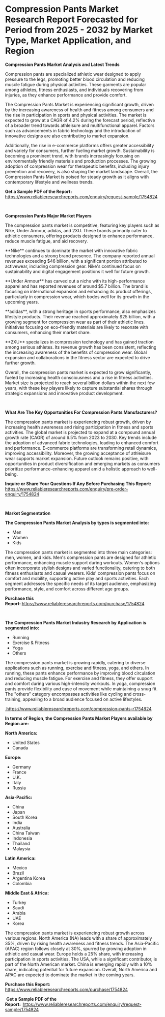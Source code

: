 <p><h1>Compression Pants Market Research Report Forecasted for Period from 2025 -  2032 by Market Type, Market Application, and Region</h1></p><p><strong>Compression Pants Market Analysis and Latest Trends</strong></p>
<p><p>Compression pants are specialized athletic wear designed to apply pressure to the legs, promoting better blood circulation and reducing muscle fatigue during physical activities. These garments are popular among athletes, fitness enthusiasts, and individuals recovering from injuries, as they enhance performance and provide comfort.</p><p>The Compression Pants Market is experiencing significant growth, driven by the increasing awareness of health and fitness among consumers and the rise in participation in sports and physical activities. The market is expected to grow at a CAGR of 4.2% during the forecast period, reflective of a broader trend towards athleisure and multifunctional apparel. Factors such as advancements in fabric technology and the introduction of innovative designs are also contributing to market expansion.</p><p>Additionally, the rise in e-commerce platforms offers greater accessibility and variety for consumers, further fueling market growth. Sustainability is becoming a prominent trend, with brands increasingly focusing on environmentally friendly materials and production processes. The growing adoption of compression wear for therapeutic benefits, including injury prevention and recovery, is also shaping the market landscape. Overall, the Compression Pants Market is poised for steady growth as it aligns with contemporary lifestyle and wellness trends.</p></p>
<p><strong>Get a Sample PDF of the Report:&nbsp;</strong> <a href="https://www.reliableresearchreports.com/enquiry/request-sample/1754824?utm_campaign=34&utm_medium=2&utm_source=Github&utm_content=ia&utm_term=15042025&utm_id=compression-pants">https://www.reliableresearchreports.com/enquiry/request-sample/1754824</a></p>
<p>&nbsp;</p>
<p><strong>Compression Pants Major Market Players</strong></p>
<p><p>The compression pants market is competitive, featuring key players such as Nike, Under Armour, adidas, and 2XU. These brands primarily cater to athletic consumers, offering products designed to enhance performance, reduce muscle fatigue, and aid recovery.</p><p>**Nike** continues to dominate the market with innovative fabric technologies and a strong brand presence. The company reported annual revenues exceeding $46 billion, with a significant portion attributed to activewear, including compression gear. Nike's continued focus on sustainability and digital engagement positions it well for future growth.</p><p>**Under Armour** has carved out a niche with its high-performance apparel and has reported revenues of around $5.7 billion. The brand is focusing on international expansion and enhancing its product offerings, particularly in compression wear, which bodes well for its growth in the upcoming years.</p><p>**adidas**, with a strong heritage in sports performance, also emphasizes lifestyle products. Their revenue reached approximately $25 billion, with a growing segment for compression wear as part of their athletic lines. Initiatives focusing on eco-friendly materials are likely to resonate with consumers, enhancing their market share.</p><p>**2XU** specializes in compression technology and has gained traction among serious athletes. Its revenue growth has been consistent, reflecting the increasing awareness of the benefits of compression wear. Global expansion and collaborations in the fitness sector are expected to drive further growth.</p><p>Overall, the compression pants market is expected to grow significantly, fueled by increasing health consciousness and a rise in fitness activities. Market size is projected to reach several billion dollars within the next few years, with these key players likely to capture substantial shares through strategic expansions and innovative product development.</p></p>
<p>&nbsp;</p>
<p><strong>What Are The Key Opportunities For Compression Pants Manufacturers?</strong></p>
<p><p>The compression pants market is experiencing robust growth, driven by increasing health awareness and rising participation in fitness and sports activities. The global market is projected to expand at a compound annual growth rate (CAGR) of around 6.5% from 2023 to 2030. Key trends include the adoption of advanced fabric technologies, leading to enhanced comfort and performance. E-commerce platforms are transforming retail dynamics, improving accessibility. Moreover, the growing acceptance of athleisure wear supports market expansion. Future outlook remains positive, with opportunities in product diversification and emerging markets as consumers prioritize performance-enhancing apparel amid a holistic approach to well-being.</p></p>
<p><strong>Inquire or Share Your Questions If Any Before Purchasing This Report:</strong> <a href="https://www.reliableresearchreports.com/enquiry/pre-order-enquiry/1754824?utm_campaign=34&utm_medium=2&utm_source=Github&utm_content=ia&utm_term=15042025&utm_id=compression-pants">https://www.reliableresearchreports.com/enquiry/pre-order-enquiry/1754824</a></p>
<p>&nbsp;</p>
<p><strong>Market Segmentation</strong></p>
<p><strong>The Compression Pants Market Analysis by types is segmented into:</strong></p>
<p><ul><li>Men</li><li>Women</li><li>Kids</li></ul></p>
<p><p>The compression pants market is segmented into three main categories: men, women, and kids. Men's compression pants are designed for athletic performance, enhancing muscle support during workouts. Women's options often incorporate stylish designs and varied functionality, catering to both fitness enthusiasts and casual wearers. Kids' compression pants focus on comfort and mobility, supporting active play and sports activities. Each segment addresses the specific needs of its target audience, emphasizing performance, style, and comfort across different age groups.</p></p>
<p><strong>Purchase this Report:&nbsp;</strong><a href="https://www.reliableresearchreports.com/purchase/1754824?utm_campaign=34&utm_medium=2&utm_source=Github&utm_content=ia&utm_term=15042025&utm_id=compression-pants">https://www.reliableresearchreports.com/purchase/1754824</a></p>
<p>&nbsp;</p>
<p><strong>The Compression Pants Market Industry Research by Application is segmented into:</strong></p>
<p><ul><li>Running</li><li>Exercise & Fitness</li><li>Yoga</li><li>Others</li></ul></p>
<p><p>The compression pants market is growing rapidly, catering to diverse applications such as running, exercise and fitness, yoga, and others. In running, these pants enhance performance by improving blood circulation and reducing muscle fatigue. For exercise and fitness, they offer support and comfort during various high-intensity workouts. In yoga, compression pants provide flexibility and ease of movement while maintaining a snug fit. The "others" category encompasses activities like cycling and cross-training, appealing to a broad audience focused on active lifestyles.</p></p>
<p><a href="https://www.reliableresearchreports.com/compression-pants-r1754824?utm_campaign=34&utm_medium=2&utm_source=Github&utm_content=ia&utm_term=15042025&utm_id=compression-pants">&nbsp;https://www.reliableresearchreports.com/compression-pants-r1754824</a></p>
<p><strong>In terms of Region, the Compression Pants Market Players available by Region are:</strong></p>
<p>
    <p> <strong> North America: </strong>
        <ul>
            <li>United States</li>
            <li>Canada</li>
        </ul>
        </p> 
    <p> <strong> Europe: </strong>
        <ul>
            <li>Germany</li>
            <li>France</li>
            <li>U.K.</li>
            <li>Italy</li>
            <li>Russia</li>
        </ul>
        </p> 
    <p> <strong> Asia-Pacific: </strong>
        <ul>
            <li>China</li>
            <li>Japan</li>
            <li>South Korea</li>
            <li>India</li>
            <li>Australia</li>
            <li>China Taiwan</li>
            <li>Indonesia</li>
            <li>Thailand</li>
            <li>Malaysia</li>
        </ul>
        </p> 
    <p> <strong> Latin America: </strong>
        <ul>
            <li>Mexico</li>
            <li>Brazil</li>
            <li>Argentina Korea</li>
            <li>Colombia</li>
        </ul>
        </p> 
    <p> <strong> Middle East & Africa: </strong>
        <ul>
            <li>Turkey</li>
            <li>Saudi</li>
            <li>Arabia</li>
            <li>UAE</li>
            <li>Korea</li>
        </ul>
    </p>
    </p>
<p><p>The compression pants market is experiencing robust growth across various regions. North America (NA) leads with a share of approximately 35%, driven by rising health awareness and fitness trends. The Asia-Pacific (APAC) region follows closely at 30%, spurred by growing adoption in athletic and casual wear. Europe holds a 25% share, with increasing participation in sports activities. The USA, while a significant contributor, is part of the North American market. China is emerging rapidly with a 10% share, indicating potential for future expansion. Overall, North America and APAC are expected to dominate the market in the coming years.</p></p>
<p><strong>Purchase this Report: </strong><a href="https://www.reliableresearchreports.com/purchase/1754824?utm_campaign=34&utm_medium=2&utm_source=Github&utm_content=ia&utm_term=15042025&utm_id=compression-pants">https://www.reliableresearchreports.com/purchase/1754824</a></p>
<p>&nbsp;<strong>Get a Sample PDF of the Report:&nbsp;&nbsp;</strong><a href="https://www.reliableresearchreports.com/enquiry/request-sample/1754824?utm_campaign=34&utm_medium=2&utm_source=Github&utm_content=ia&utm_term=15042025&utm_id=compression-pants">https://www.reliableresearchreports.com/enquiry/request-sample/1754824</a></p>
<p><strong></strong></p>
<p><p></p><p></p><p></p></p>